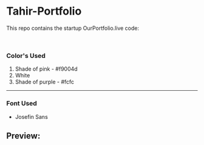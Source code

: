 # Tahir-Portfolio

This repo contains the startup OurPortfolio.live code:

&nbsp;
### Color's Used

1. Shade of pink - #f9004d
2. White 
3. Shade of purple - #fcfc

---
### Font Used
* Josefin Sans

## Preview:

